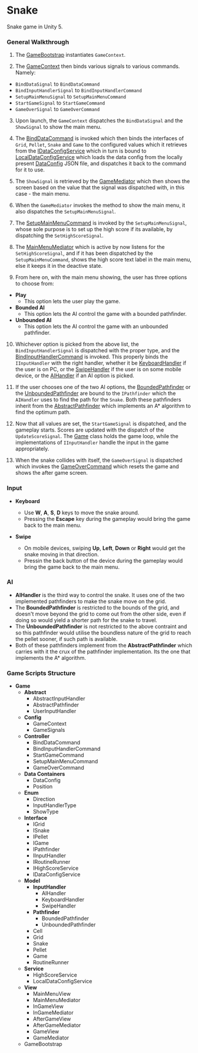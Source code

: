# Snake
Snake game in Unity 5.

### General Walkthrough

1. The [GameBootstrap](/Assets/Scripts/Game/GameBootstrap.cs) instantiates `GameContext`.

2. The [GameContext](/Assets/Scripts/Game/Config/GameContext.cs) then binds various signals to various commands. Namely:
  - `BindDataSignal` to `BindDataCommand`
  - `BindInputHandlerSignal` to `BindInputHandlerCommand`
  - `SetupMainMenuSignal` to `SetupMainMenuCommand`
  - `StartGameSignal` to `StartGameCommand`
  - `GameOverSignal` to `GameOverCommand`

3. Upon launch, the `GameContext` dispatches the `BindDataSignal` and the `ShowSignal` to show the main menu.

4. The [BindDataCommand](/Assets/Scripts/Game/Controller/BindDataCommand.cs) is invoked which then binds the interfaces of `Grid`, `Pellet`, `Snake` and `Game` to the configured values which it retrieves from the [IDataConfigService](/Assets/Scripts/Game/Interface/IDataConfigService.cs) which in turn is bound to [LocalDataConfigService](/Assets/Scripts/Game/Service/LocalDataConfigService.cs) which loads the data config from the locally present [DataConfig](/Assets/Resources/DataConfig.json) JSON file, and dispatches it back to the command for it to use.

5. The `ShowSignal` is retrieved by the [GameMediator](/Assets/Scripts/Game/View/GameMediator.cs) which then shows the screen based on the value that the signal was dispatched with, in this case - the main menu.

6. When the `GameMediator` invokes the method to show the main menu, it also dispatches the `SetupMainMenuSignal`.

7. The [SetupMainMenuCommand](/Assets/Scripts/Game/Controller/SetupMainMenuCommand.cs) is invoked by the `SetupMainMenuSignal`, whose sole purpose is to set up the high score if its available, by dispatching the `SetHighScoreSignal`.

8. The [MainMenuMediator](/Assets/Scripts/Game/View/MainMenuMediator.cs) which is active by now listens for the `SetHighScoreSignal`, and if it has been dispatched by the `SetupMainMenuCommand`, shows the high score text label in the main menu, else it keeps it in the deactive state.

9. From here on, with the main menu showing, the user has three options to choose from:
  - **Play**
    + This option lets the user play the game.
  - **Bounded AI**
    + This option lets the AI control the game with a bounded pathfinder.
  - **Unbounded AI**
    + This option lets the AI control the game with an unbounded pathfinder.

10. Whichever option is picked from the above list, the `BindInputHandlerSignal` is dispatched with the proper type, and the [BindInputHandlerCommand](/Assets/Scripts/Game/Controller/BindInputHandlerCommand.cs) is invoked. This properly binds the `IInputHandler` with the right handler, whether it be [KeyboardHandler](/Assets/Scripts/Game/Model/InputHandler/KeyboardHandler.cs) if the user is on PC, or the [SwipeHandler](/Assets/Scripts/Game/Model/InputHandler/SwipeHandler.cs) if the user is on some mobile device, or the [AIHandler](/Assets/Scripts/Game/Model/InputHandler/AIHandler.cs) if an AI option is picked.

11. If the user chooses one of the two AI options, the [BoundedPathfinder](/Assets/Scripts/Game/Model/Pathfinder/BoundedPathfinder.cs) or the [UnboundedPathfinder](/Assets/Scripts/Game/Model/Pathfinder/UnboundedPathfinder.cs) are bound to the `IPathfinder` which the `AIHandler` uses to find the path for the `Snake`. Both these pathfinders inherit from the [AbstractPathfinder](/Assets/Scripts/Game/Abstract/AbstractPathfinder.cs) which implements an A* algorithm to find the optimum path.

12. Now that all values are set, the `StartGameSignal` is dispatched, and the gameplay starts. Scores are updated with the dispatch of the `UpdateScoreSignal`. The [Game](/Assets/Scripts/Game/Model/Game.cs) class holds the game loop, while the implementations of `IInputHandler` handle the input in the game appropriately.

13. When the snake collides with itself, the `GameOverSignal` is dispatched which invokes the [GameOverCommand](/Assets/Scripts/Game/Controller/GameOverCommand.cs) which resets the game and shows the after game screen.

### Input

- **Keyboard**
  + Use **W**, **A**, **S**, **D** keys to move the snake around.
  + Pressing the **Escape** key during the gameplay would bring the game back to the main menu.

- **Swipe**
  + On mobile devices, swiping **Up**, **Left**, **Down** or **Right** would get the snake moving in that direction.
  + Pressin the back button of the device during the gameplay would bring the game back to the main menu.

### AI

- **AIHandler** is the third way to control the snake. It uses one of the two implemented pathfinders to make the snake move on the grid.
- The **BoundedPathfinder** is restricted to the bounds of the grid, and doesn't move beyond the grid to come out from the other side, even if doing so would yield a shorter path for the snake to travel.
- The **UnboundedPathfinder** is not restricted to the above contraint and so this pathfinder would utilise the boundless nature of the grid to reach the pellet sooner, if such path is available.
- Both of these pathfinders implement from the **AbstractPathfinder** which carries with it the crux of the pathfinder implementation. Its the one that implements the A* algorithm.

### Game Scripts Structure
- **Game**
  - **Abstract**
    - AbstractInputHandler
    - AbstractPathfinder
    - UserInputHandler
  - **Config**
    - GameContext
    - GameSignals
  - **Controller**
    - BindDataCommand
    - BindInputHandlerCommand
    - StartGameCommand
    - SetupMainMenuCommand
    - GameOverCommand
  - **Data Containers**
    - DataConfig
    - Position
  - **Enum**
    - Direction
    - InputHandlerType
    - ShowType
  - **Interface**
    - IGrid
    - ISnake
    - IPellet
    - IGame
    - IPathfinder
    - IInputHandler
    - IRoutineRunner
    - IHighScoreService
    - IDataConfigService
  - **Model**
    - **InputHandler**
      - AIHandler
      - KeyboardHandler
      - SwipeHandler
    - **Pathfinder**
      - BoundedPathfinder
      - UnboundedPathfinder
    - Cell
    - Grid
    - Snake
    - Pellet
    - Game
    - RoutineRunner
  - **Service**
    - HighScoreService
    - LocalDataConfigService
  - **View**
    - MainMenuView
    - MainMenuMediator
    - InGameView
    - InGameMediator
    - AfterGameView
    - AfterGameMediator
    - GameView
    - GameMediator
  - GameBootstrap

